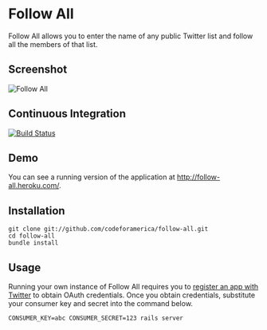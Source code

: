 Follow All
==========
Follow All allows you to enter the name of any public Twitter list and follow
all the members of that list.

Screenshot
----------
![Follow All](https://github.com/codeforamerica/follow-all/raw/master/screenshot.png "Follow All")

Continuous Integration
----------------------
[![Build Status](http://travis-ci.org/codeforamerica/follow-all.png)](http://travis-ci.org/codeforamerica/follow-all)

Demo
----
You can see a running version of the application at
<http://follow-all.heroku.com/>.

Installation
------------
    git clone git://github.com/codeforamerica/follow-all.git
    cd follow-all
    bundle install

Usage
-----
Running your own instance of Follow All requires you to [register an app with
Twitter](http://dev.twitter.com/apps) to obtain OAuth credentials. Once you
obtain credentials, substitute your consumer key and secret into the command
below.

    CONSUMER_KEY=abc CONSUMER_SECRET=123 rails server
